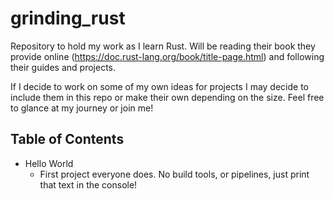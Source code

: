 # grinding_rust
Repository to hold my work as I learn Rust. Will be reading their book they provide online (https://doc.rust-lang.org/book/title-page.html) and following their guides and projects.

If I decide to work on some of my own ideas for projects I may decide to include them in this repo or make their own depending on the size. Feel free to glance at my journey or join me!

## Table of Contents

* Hello World
    * First project everyone does. No build tools, or pipelines, just print that text in the console!

